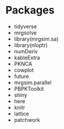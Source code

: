 # Packages

- tidyverse
- mrgsolve
- library(mrgsim.sa)
- library(nloptr)
- numDeriv
- kableExtra
- PKNCA
- cowplot
- future
- mrgsim.parallel
- PBPKToolkit
- shiny
- here
- knitr
- lattice
- patchwork